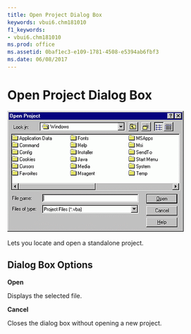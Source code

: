 ```yaml
---
title: Open Project Dialog Box
keywords: vbui6.chm181010
f1_keywords:
- vbui6.chm181010
ms.prod: office
ms.assetid: 0baf1ec3-e109-1781-4508-e5394ab6fbf3
ms.date: 06/08/2017
---
```



# Open Project Dialog Box


![Open project dialog box](../../../images/va24w61_ZA01201774.gif)



Lets you locate and open a standalone project.

## Dialog Box Options

 **Open**

Displays the selected file.

 **Cancel**

Closes the dialog box without opening a new project.


